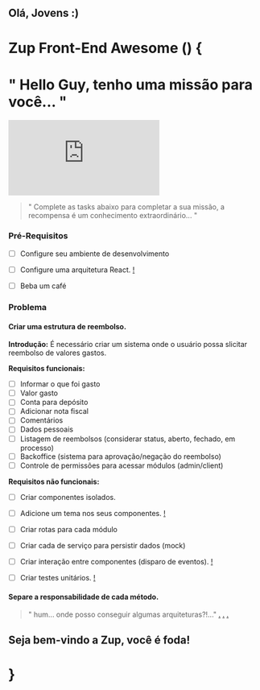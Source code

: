 ## Olá, Jovens :)

# Zup Front-End Awesome () {


# " Hello Guy, tenho uma missão para você... "

![Alex](https://forums.tibiawindbot.com/image.php?u=18158&dateline=1419042575)

> " Complete as tasks abaixo para completar a sua missão, a recompensa é um conhecimento extraordinário... "

### Pré-Requisitos

- [ ] Configure seu ambiente de desenvolvimento
- [ ] Configure uma arquitetura React. [!](https://github.com/facebookincubator/create-react-app)
- [ ] Beba um café


### Problema

#### Criar uma estrutura de reembolso.
  **Introdução:** É necessário criar um sistema onde o usuário possa slicitar reembolso de valores gastos.

  **Requisitos funcionais:**
  - [ ] Informar o que foi gasto
  - [ ] Valor gasto
  - [ ] Conta para depósito
  - [ ] Adicionar nota fiscal
  - [ ] Comentários
  - [ ] Dados pessoais
  - [ ] Listagem de reembolsos (considerar status, aberto, fechado, em processo)
  - [ ] Backoffice (sistema para aprovação/negação do reembolso)
  - [ ] Controle de permissões para acessar módulos (admin/client)

  **Requisitos não funcionais:**
  - [ ] Criar componentes isolados.
  - [ ] Adicione um tema nos seus componentes. [!](https://www.styled-components.com/)
  - [ ] Criar rotas para cada módulo
  - [ ] Criar cada de serviço para persistir dados (mock)
  - [ ] Criar interação entre componentes (disparo de eventos). [!](https://github.com/reactjs/react-redux)
  - [ ] Criar testes unitários. [!](https://facebook.github.io/jest/)


  #### Separe a responsabilidade de cada método.


  > " hum... onde posso conseguir algumas arquiteturas?!..."
  [.](https://github.com/Tautorn/boilerplate-react-redux)
  [.](https://github.com/Tautorn/boilerplate-mobx)
  [.]()


## Seja bem-vindo a Zup, você é foda!

# }